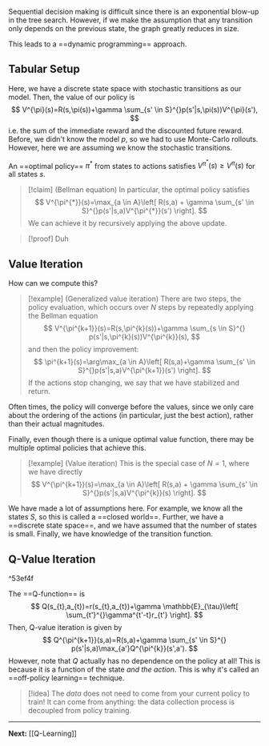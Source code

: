 Sequential decision making is difficult since there is an exponential blow-up in the tree search. However, if we make the assumption that any transition only depends on the previous state, the graph greatly reduces in size. 

This leads to a ==dynamic programming== approach. 

## Tabular Setup

Here, we have a discrete state space with stochastic transitions as our model. Then, the value of our policy is
$$
V^{\pi}(s)=R(s,\pi(s))+\gamma \sum_{s' \in S}^{}p(s'|s,\pi(s))V^{\pi}(s'),
$$
i.e. the sum of the immediate reward and the discounted future reward. Before, we didn't know the model $p$, so we had to use Monte-Carlo rollouts. However, here we are assuming we know the stochastic transitions.

An ==optimal policy== $\pi^{*}$ from states to actions satisfies $V^{\pi^{*}}(s)\geq V^{\pi}(s)$ for all states $s$.

> [!claim] (Bellman equation)
> In particular, the optimal policy satisfies
> $$
> V^{\pi^{*}}(s)=\max_{a \in A}\left[ R(s,a) + \gamma \sum_{s' \in S}^{}p(s'|s,a)V^{\pi^{*}}(s') \right]. 
> $$
> We can achieve it by recursively applying the above update.

> [!proof] Duh

## Value Iteration

How can we compute this?

> [!example] (Generalized value iteration)
> There are two steps, the policy evaluation, which occurs over $N$ steps by repeatedly applying the Bellman equation
> $$
> V^{\pi^{k+1}}(s)=R(s,\pi^{k}(s))+\gamma \sum_{s \in S}^{} p(s'|s,\pi^{k}(s))V^{\pi^{k}}(s),
> $$
> and then the policy improvement:
> $$
> \pi^{k+1}(s)=\arg\max_{a \in A}\left[ R(s,a)+\gamma \sum_{s' \in S}^{}p(s'|s,a)V^{\pi^{k+1}}(s') \right]. 
> $$
> If the actions stop changing, we say that we have stabilized and return.

Often times, the policy will converge before the values, since we only care about the ordering of the actions (in particular, just the best action), rather than their actual magnitudes.

Finally, even though there is a unique optimal value function, there may be multiple optimal policies that achieve this. 

> [!example] (Value iteration)
> This is the special case of $N=1$, where we have directly
> $$
> V^{\pi^{k+1}}(s)=\max_{a \in A}\left[ R(s,a) + \gamma \sum_{s' \in S}^{}p(s'|s,a)V^{\pi^{k}}(s) \right].
> $$

We have made a lot of assumptions here. For example, we know all the states $S$, so this is called a ==closed world==. Further, we have a ==discrete state space==, and we have assumed that the number of states is small. Finally, we have knowledge of the transition function.

## Q-Value Iteration

^53ef4f

The ==Q-function== is
$$
Q(s_{t},a_{t})=r(s_{t},a_{t})+\gamma \mathbb{E}_{\tau}\left[ \sum_{t'}^{}\gamma^{t'-t}r_{t'} \right].
$$
Then, Q-value iteration is given by
$$
Q^{\pi^{k+1}}(s,a)=R(s,a)+\gamma \sum_{s' \in S}^{} p(s'|s,a)\max_{a'}Q^{\pi^{k}}(s',a').
$$
However, note that $Q$ actually has no dependence on the policy at all! This is because it is a function of the state *and the action*. This is why it's called an ==off-policy learning== technique.

> [!idea]
> The *data* does not need to come from your current policy to train! It can come from anything: the data collection process is decoupled from policy training. 

---

**Next:** [[Q-Learning]]